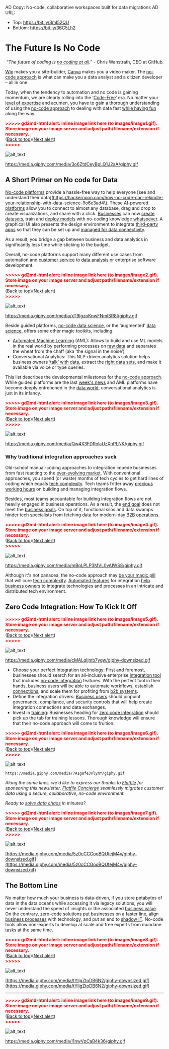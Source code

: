 AD Copy: No-code, collaborative workspaces built for data migrations
AD URL:
- Top: https://bit.ly/3mI52QU
- Bottom: https://bit.ly/36C5Lh2


# The Future Is No Code

<p style="text-align: right">
<em>“The future of coding is <a href="https://hackernoon.com/no-no-code-will-not-kill-code-ever-period-0v1u3zw9">no coding at all</a>.”</em> - Chris Wanstrath, CEO at GitHub.</p>


[Wix](https://hackernoon.com/search?query=wix) makes you a site-builder, [Canva](https://hackernoon.com/search?query=canva) makes you a video maker. The [no-code approach](https://hackernoon.com/search?query=no+code) is what can make you a data analyst and a citizen developer – all in one.  

Today, when the tendency to automation and no code is gaining momentum, we are clearly rolling into the ‘[Code-Free](https://hackernoon.com/13-freelow-cost-sites-to-supercharge-your-programming-self-education-lq1l3umu)’ era. No matter your [level of expertise](http://35.244.241.141/everyone-will-soon-build-software-with-no-code-alexandre-omeyer-t14v3t6d) and acumen, you have to gain a thorough understanding of using the [no-code approach](http://35.244.241.141/inspiring-story-of-a-victorious-n8n-expert-that-will-give-you-motivation-jwk3t5f) to dealing with data fast [while having fun](http://35.244.241.141/how-to-apply-the-pareto-principle-to-learning-any-no-code-platform-m04b3ezq) along the way.



<p id="gdcalert1" ><span style="color: red; font-weight: bold">>>>>>  gd2md-html alert: inline image link here (to images/image1.gif). Store image on your image server and adjust path/filename/extension if necessary. </span><br>(<a href="#">Back to top</a>)(<a href="#gdcalert2">Next alert</a>)<br><span style="color: red; font-weight: bold">>>>>> </span></p>


![alt_text](images/image1.gif "image_tooltip")


https://media.giphy.com/media/3o6ZtdCeyBpLQ1J2aA/giphy.gif


## A Short Primer on No code for Data

[No-code platforms](http://35.244.241.141/build-an-ecommerce-mobile-app-using-google-sheets-stripe-and-glide-cb1f3tua) provide a hassle-free way to help everyone [see and understand their data](https://hackernoon.com/how-no-code-can-rekindle-your-relationship-with-data-science-9o6e3ad4\). These [AI-powered platforms](https://hackernoon.com/challenges-in-successful-implementation-on-machine-learning-ai-in-smes-u336z3rf2) allow you to connect to almost any database, drag and drop to create visualizations, and share with a click. [Businesses](https://hackernoon.com/b2b-fintech-trends-for-2021-storage-security-cloud-migration-iaac-vw1m3wvm) can now [create datasets](https://hackernoon.com/10-best-image-classification-datasets-for-ml-projects-kt2l3zzf), train and [deploy models](https://hackernoon.com/ai-and-iot-transforming-the-future-of-website-design-8w4r3wcl) with no-coding knowledge [whatsoever](https://hackernoon.com/those-machines-in-the-cloud-c988f36b6bef). A graphical UI also presents the design environment to integrate [third-party apps](https://hackernoon.com/founder-interview-dr-vaisagh-viswanathan-of-impress-ai-396c69a572b2) so that they can be set up and [managed for data connectivity](https://hackernoon.com/understanding-artificial-intelligence-as-a-service-aiaas-780f2e3f663c).

As a result, you bridge a gap between business and data analytics in significantly less time while sticking to the budget.

Overall, no-code platforms support many different use cases from automation and [customer service](https://hackernoon.com/building-user-service-with-grpc-nodejs-and-mongodb-the-complete-microservice-tutorial-part-2-jkw34pt) to [data analysis](https://hackernoon.com/top-15-chatbot-datasets-for-nlp-projects-8k2f3zqc) or enterprise software development.



<p id="gdcalert2" ><span style="color: red; font-weight: bold">>>>>>  gd2md-html alert: inline image link here (to images/image2.gif). Store image on your image server and adjust path/filename/extension if necessary. </span><br>(<a href="#">Back to top</a>)(<a href="#gdcalert3">Next alert</a>)<br><span style="color: red; font-weight: bold">>>>>> </span></p>


![alt_text](images/image2.gif "image_tooltip")


https://media.giphy.com/media/xT9IgzoKnwFNmISR8I/giphy.gif

Beside guided platforms, [no-code data science](https://hackernoon.com/building-my-own-data-set-and-insights-here-is-what-i-learned-6ef7a93b0d59), or the ‘augmented’ [data science](https://hackernoon.com/top-20-image-datasets-for-machine-learning-and-computer-vision-rq3w3zxo), offers some other magic toolkits, including:



*   [Automated Machine Learning](https://hackernoon.com/automated-machine-learning-for-data-analysts-and-business-users-4lvr631qu) (AML): Allows to build and use ML models in the real world by performing processes on [raw data](https://hackernoon.com/rare-datasets-for-computer-vision-every-machine-learning-expert-must-work-with-2ddaf52ad862) and separates the wheat from the chaff (aka ‘the signal in the noise’)
*   Conversational Analytics: This NLP-driven analytics solution helps business owners [‘talk’ with data](https://hackernoon.com/creating-a-dataset-sucks-heres-what-ive-learned-to-make-it-a-little-bit-easier-5av3ed1), extract the [right data sets](https://hackernoon.com/top-10-regression-datasets-for-machine-learning-projects-ce4i3wuu), and make it available via voice or type queries.

This list describes the developmental milestones for the [no-code approach](https://hackernoon.com/ladies-and-getlemen-welcome-our-low-code-ml-platform-95i3t42). While guided platforms are the last [week's news](https://hackernoon.com/14-open-datasets-for-text-classification-in-machine-learning-xd1u3wit) and AML platforms have become deeply entrenched in the [data world](https://hackernoon.com/getting-started-with-natural-language-processing-us-airline-sentiment-analysis-4l7k327a), conversational analytics is just in its infancy.



<p id="gdcalert3" ><span style="color: red; font-weight: bold">>>>>>  gd2md-html alert: inline image link here (to images/image3.gif). Store image on your image server and adjust path/filename/extension if necessary. </span><br>(<a href="#">Back to top</a>)(<a href="#gdcalert4">Next alert</a>)<br><span style="color: red; font-weight: bold">>>>>> </span></p>


![alt_text](images/image3.gif "image_tooltip")


https://media.giphy.com/media/Qw4X3FDRolaUzXnPLNK/giphy.gif


### Why traditional integration approaches suck

Old-school manual-coding approaches to integration impede businesses from fast reacting to the [ever-evolving market](https://hackernoon.com/predictive-early-stopping-a-meta-learning-approach-za2d32yk). With conventional approaches, you spend (or waste) months of tech cycles to get hard lines of coding which equals [tech complexity](https://hackernoon.com/how-to-communicate-tech-debt-in-your-organization-f22a43633656). Tech teams fritter away [precious working hours](https://hackernoon.com/how-to-define-and-spend-your-tech-debt-budget-8429z32h2) on building and managing integration flows.

Besides, most teams accountable for building integration flows are not heavily engaged in business operations. As a result, the [end goal](https://hackernoon.com/you-dont-reach-your-business-goals-because-you-dont-have-any-ptdo32ag) does not meet the [business goals](https://hackernoon.com/3-steps-on-how-to-set-your-business-goals-for-2019-f25cfae8d661). On top of it, functional silos and data swamps hinder tech specialists from fetching data for modern-day [B2B operations](https://hackernoon.com/pool-architecture-for-saas-qil3ur3).



<p id="gdcalert4" ><span style="color: red; font-weight: bold">>>>>>  gd2md-html alert: inline image link here (to images/image4.gif). Store image on your image server and adjust path/filename/extension if necessary. </span><br>(<a href="#">Back to top</a>)(<a href="#gdcalert5">Next alert</a>)<br><span style="color: red; font-weight: bold">>>>>> </span></p>


![alt_text](images/image4.gif "image_tooltip")


https://media.giphy.com/media/mBpLPLP3MVL0vAIWS8/giphy.gif

Although it's not panacea, the no-code approach may [be your magic pill](https://hackernoon.com/the-secret-mindset-of-the-successful-entrepreneurs-2rvx2wsp) that will cure [tech complexity](https://hackernoon.com/coding-like-a-pro-t81lg38j1). [Automated features](https://hackernoon.com/how-to-apply-machine-learning-and-deep-learning-methods-to-audio-analyis-wt6p32qz) for integration [help business owners](https://hackernoon.com/top-10-ways-business-owners-can-benefit-from-artificial-intelligence-ai-7z1r32ud) to integrate technologies and processes in an intricate and distributed tech environment.


## Zero Code Integration: How To Kick It Off



<p id="gdcalert5" ><span style="color: red; font-weight: bold">>>>>>  gd2md-html alert: inline image link here (to images/image5.gif). Store image on your image server and adjust path/filename/extension if necessary. </span><br>(<a href="#">Back to top</a>)(<a href="#gdcalert6">Next alert</a>)<br><span style="color: red; font-weight: bold">>>>>> </span></p>


![alt_text](images/image5.gif "image_tooltip")


https://media.giphy.com/media/cMALqIjmb7ygw/giphy-downsized.gif



*   Choose your perfect integration technology: First and foremost, businesses should search for an all-inclusive enterprise [integration tool](https://hackernoon.com/a-list-of-artificial-intelligence-tools-you-can-use-today-for-personal-use-1-3-7f1b60b6c94f) that includes [no-code integration](https://hackernoon.com/no-code-is-eating-the-world-nrn3udw) features. With the perfect tool in their hands, business users will be able to automate workflows, establish [connections](https://hackernoon.com/fabio-manganiello-on-home-made-computer-vision-iot-automation-ai-4f7a3t79), and scale them for profiting from [b2b systems](https://hackernoon.com/7-b2b-storytelling-marketing-strategies-with-examples-sg2r3w9d).
*   Define the integration drivers: [Business users](https://hackernoon.com/5-examples-of-lead-generation-activities-for-b2b-and-saas-companies-yw3c32sw) should pinpoint governance, compliance, and security controls that will help create integration connections and data exchanges.
*   Invest in [training](https://hackernoon.com/what-is-a-data-breach-and-how-small-businesses-can-prevent-it-loa7z3zvs): Businesses heading for [zero code integration](https://hackernoon.com/6-no-code-tools-to-help-your-business-automation-and-product-launches-bg3l3wv9) should pick up the tab for training lessons. Thorough knowledge will ensure that their no-code approach will come to fruition.



<p id="gdcalert6" ><span style="color: red; font-weight: bold">>>>>>  gd2md-html alert: inline image link here (to images/image6.gif). Store image on your image server and adjust path/filename/extension if necessary. </span><br>(<a href="#">Back to top</a>)(<a href="#gdcalert7">Next alert</a>)<br><span style="color: red; font-weight: bold">>>>>> </span></p>


![alt_text](images/image6.gif "image_tooltip")



    https://media.giphy.com/media/7A1g8fe3vlymY/giphy.gif


_Along the same lines, we'd like to express our thanks to [Flatfile](https://bit.ly/3mI52QU) for sponsoring this newsletter. [Flatfile Concierge](https://bit.ly/36C5Lh2) seamlessly migrates customer data using a secure, collaborative, no-code environment._

_Ready to [solve data chaos](https://bit.ly/36C5Lh2) in minutes?_



<p id="gdcalert7" ><span style="color: red; font-weight: bold">>>>>>  gd2md-html alert: inline image link here (to images/image7.gif). Store image on your image server and adjust path/filename/extension if necessary. </span><br>(<a href="#">Back to top</a>)(<a href="#gdcalert8">Next alert</a>)<br><span style="color: red; font-weight: bold">>>>>> </span></p>


![alt_text](images/image7.gif "image_tooltip")


[https://media.giphy.com/media/5z0cCCGooBQUtejM4v/giphy-downsized.gif](https://media.giphy.com/media/5z0cCCGooBQUtejM4v/giphy-downsized.gif)


## The Bottom Line

No matter how much your business is data-driven, if you store petabytes of data in the data oceans while accessing it via legacy solutions, you will never understand the speed of insights or the associated [business value](https://hackernoon.com/business-process-standardization-for-those-who-are-not-in-the-fortune-500-yet-9u18327k). On the contrary, zero-code solutions put businesses on a faster line, align [business processes](https://hackernoon.com/business-process-automation-is-key-to-the-success-of-the-future-workforce-0s4e3uni) with technology, and put an end to [shadow IT](https://hackernoon.com/7-mistakes-b2b-startups-make-when-expanding-abroad-4ab345f7e27e). No-code tools allow non-experts to develop at scale and free experts from mundane tasks at the same time.



<p id="gdcalert8" ><span style="color: red; font-weight: bold">>>>>>  gd2md-html alert: inline image link here (to images/image8.gif). Store image on your image server and adjust path/filename/extension if necessary. </span><br>(<a href="#">Back to top</a>)(<a href="#gdcalert9">Next alert</a>)<br><span style="color: red; font-weight: bold">>>>>> </span></p>


![alt_text](images/image8.gif "image_tooltip")


[https://media.giphy.com/media/tYligZtoDB6N2/giphy-downsized.gif](https://media.giphy.com/media/tYligZtoDB6N2/giphy-downsized.gif)

***



<p id="gdcalert9" ><span style="color: red; font-weight: bold">>>>>>  gd2md-html alert: inline image link here (to images/image9.gif). Store image on your image server and adjust path/filename/extension if necessary. </span><br>(<a href="#">Back to top</a>)(<a href="#gdcalert10">Next alert</a>)<br><span style="color: red; font-weight: bold">>>>>> </span></p>


![alt_text](images/image9.gif "image_tooltip")


https://media.giphy.com/media/I1nwVpCaB4k36/giphy.gif
